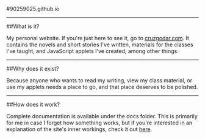 #90259025.github.io

---

##What is it?

My personal website. If you're just here to see it, go to [cruzgodar.com](https://cruzgodar.com). It contains the novels and short stories I've written, materials for the classes I've taught, and JavaScript applets I've created, among other things.

---

##Why does it exist?

Because anyone who wants to read my writing, view my class material, or use my applets needs a place to go, and that place deserves to be polished.

---

##How does it work?

Complete documentation is available under the docs folder. This is primarily for me in case I forget how something works, but if you're interested in an explanation of the site's inner workings, check it out [here](docs/overview.md).